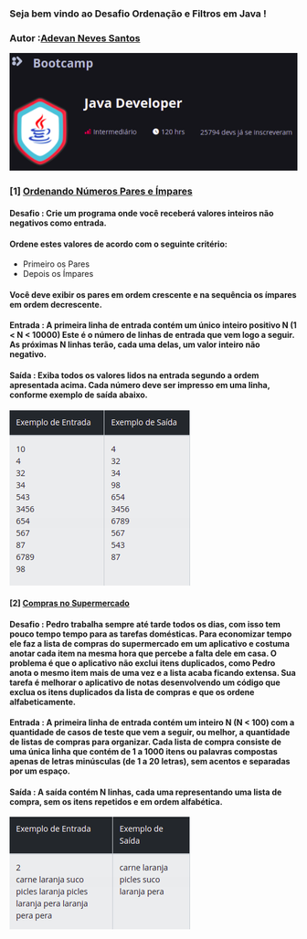 ### Seja bem vindo ao Desafio Ordenação e Filtros em Java !

### Autor :[Adevan Neves Santos](https://www.linkedin.com/in/adevan-neves-santos/)

![Alter text](./img/logo-bootcamp-java-developer.png)

### [1] [Ordenando Números Pares e Ímpares](./src/dio/me/ordft/OrdenacaoNumerosParesImpares.java)

#### Desafio : Crie um programa onde você receberá valores inteiros não negativos como entrada.

#### Ordene estes valores de acordo com o seguinte critério:

-  Primeiro os Pares
-  Depois os Ímpares

#### Você deve exibir os pares em ordem crescente e na sequência os ímpares em ordem decrescente.

#### Entrada : A primeira linha de entrada contém um único inteiro positivo N (1 < N < 10000) Este é o número de linhas de entrada que vem logo a seguir. As próximas N linhas terão, cada uma delas, um valor inteiro não negativo.

#### Saída : Exiba todos os valores lidos na entrada segundo a ordem apresentada acima. Cada número deve ser impresso em uma linha, conforme exemplo de saída abaixo.

![Alter text](./img/io-ordenacao-numeros-pares-e-impares.png)

#### [2] [Compras no Supermercado](./src/dio/me/ordft/ComprasNoSupermercado.java)

#### Desafio : Pedro trabalha sempre até tarde todos os dias, com isso tem pouco tempo tempo para as tarefas domésticas. Para economizar tempo ele faz a lista de compras do supermercado em um aplicativo e costuma anotar cada item na mesma hora que percebe a falta dele em casa. O problema é que o aplicativo não exclui itens duplicados, como Pedro anota o mesmo item mais de uma vez e a lista acaba ficando extensa. Sua tarefa é melhorar o aplicativo de notas desenvolvendo um código que exclua os itens duplicados da lista de compras e que os ordene alfabeticamente.

#### Entrada : A primeira linha de entrada contém um inteiro N (N < 100) com a quantidade de casos de teste que vem a seguir, ou melhor, a quantidade de listas de compras para organizar. Cada lista de compra consiste de uma única linha que contém de 1 a 1000 itens ou palavras compostas apenas de letras minúsculas (de 1 a 20 letras), sem acentos e separadas por um espaço.

#### Saída : A saída contém N linhas, cada uma representando uma lista de compra, sem os itens repetidos e em ordem alfabética.

![Alter text](./img/io-compras-de-supermercado.png)